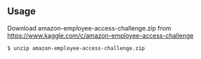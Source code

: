 ## Usage

Download amazon-employee-access-challenge.zip from https://www.kaggle.com/c/amazon-employee-access-challenge

```
$ unzip amazon-employee-access-challenge.zip
```
